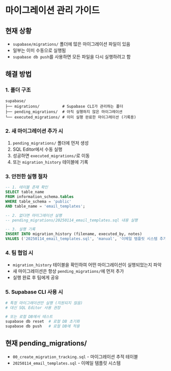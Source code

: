 # 마이그레이션 관리 가이드

## 현재 상황
- `supabase/migrations/` 폴더에 많은 마이그레이션 파일이 있음
- 일부는 이미 수동으로 실행됨
- `supabase db push`를 사용하면 모든 파일을 다시 실행하려고 함

## 해결 방법

### 1. 폴더 구조
```
supabase/
├── migrations/          # Supabase CLI가 관리하는 폴더
├── pending_migrations/  # 아직 실행하지 않은 마이그레이션
└── executed_migrations/ # 이미 실행 완료한 마이그레이션 (기록용)
```

### 2. 새 마이그레이션 추가 시
1. `pending_migrations/` 폴더에 먼저 생성
2. SQL Editor에서 수동 실행
3. 성공하면 `executed_migrations/`로 이동
4. 또는 `migration_history` 테이블에 기록

### 3. 안전한 실행 절차
```sql
-- 1. 테이블 존재 확인
SELECT table_name 
FROM information_schema.tables 
WHERE table_schema = 'public' 
AND table_name = 'email_templates';

-- 2. 없다면 마이그레이션 실행
-- pending_migrations/20250114_email_templates.sql 내용 실행

-- 3. 실행 기록
INSERT INTO migration_history (filename, executed_by, notes) 
VALUES ('20250114_email_templates.sql', 'manual', '이메일 템플릿 시스템 추가');
```

### 4. 팀 협업 시
- `migration_history` 테이블을 확인하여 어떤 마이그레이션이 실행되었는지 파악
- 새 마이그레이션은 항상 `pending_migrations/`에 먼저 추가
- 실행 완료 후 팀에게 공유

### 5. Supabase CLI 사용 시
```bash
# 특정 마이그레이션만 실행 (지원되지 않음)
# 대신 SQL Editor 사용 권장

# 또는 로컬 DB에서 테스트
supabase db reset  # 로컬 DB 초기화
supabase db push   # 로컬 DB에 적용
```

## 현재 pending_migrations/
- `00_create_migration_tracking.sql` - 마이그레이션 추적 테이블
- `20250114_email_templates.sql` - 이메일 템플릿 시스템
